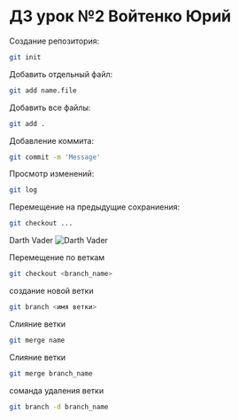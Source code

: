 # ДЗ урок №2 Войтенко Юрий

Создание репозитория:
```sh
git init
```

Добавить отдельный файл:
```sh
git add name.file
```

Добавить все файлы:
```sh
git add .
```

Добавление коммита:
```sh
git commit -m 'Message'
```

Просмотр изменений:
```sh
git log
```

Перемещение на предыдущие сохраниения:
```sh
git checkout ...
```

Darth Vader
![Darth Vader](Darth_Vader.jpg)


Перемещение по веткам
```sh
git checkout <branch_name>
```

создание новой ветки
```sh
git branch <имя ветки>
```

Слияние ветки 
```sh
git merge name
```

Слияние ветки 
```sh
git merge branch_name
```

соманда удаления ветки
```sh
git branch -d branch_name
```